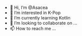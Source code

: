 - 👋 Hi, I’m @Asacea
- 👀 I’m interested in K-Pop 
- 🌱 I’m currently learning Kotlin
- 💞️ I’m looking to collaborate on ...
- 📫 How to reach me ...

<!---
Asacea/Asacea is a ✨ special ✨ repository because its `README.md` (this file) appears on your GitHub profile.
You can click the Preview link to take a look at your changes.
--->
